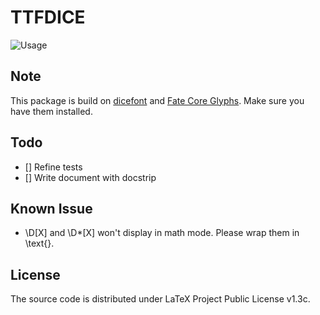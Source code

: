 # TTFDICE

![Usage](https://user-images.githubusercontent.com/76601050/143684399-cb0777a4-09c3-43ce-976e-4c9f6d47f980.png)

## Note

This package is build on [dicefont](https://github.com/fponticelli/dicefont) and [Fate Core Glyphs](http://www.faterpg.com/wp-content/uploads/2013/06/Fate-Core-Font.ttf_.zip). Make sure you have them installed.

## Todo

- [] Refine tests
- [] Write document with docstrip

## Known Issue

- \D[X] and \D*[X] won't display in math mode. Please wrap them in \text{}.

## License

The source code is distributed under LaTeX Project Public License v1.3c.
